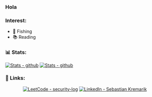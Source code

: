 ### Hola

### Interest:
- 🎣 Fishing
- 📚 Reading

### 📊 Stats:
<a href="#"><img src="https://github-readme-stats.vercel.app/api?username=security-log&show_icons=true&theme=gruvbox" alt="Stats - github"></a>
<a href="#"><img src="https://github-readme-stats.vercel.app/api/top-langs/?username=security-log&langs_count=8&theme=gruvbox" alt="Stats - github"></a>

### 🔗 Links:
<div align="center">
<a href="https://leetcode.com/u/security-log/"><img src="https://img.shields.io/badge/LeetCode-security--log-yellow?style=for-the-badge&logo=leetcode" alt="LeetCode - security-log"></a>
<a href="https://www.linkedin.com/in/sebastian-kremarik/"><img src="https://img.shields.io/badge/LinkedIn-Sebastian_Kremarik-blue?style=for-the-badge&logo=linkedin" alt="LinkedIn - Sebastian Kremarik"></a>
</div>  



